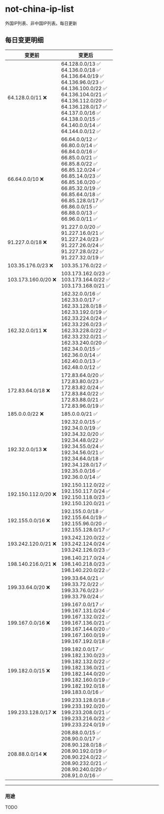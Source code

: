 # not-china-ip-list
外国IP列表、非中国IP列表。每日更新

每日变更明细
--------------------
|  变更前   | 变更后 |
|  ----  | ----  |
|  64.128.0.0/11 :x:  | 64.128.0.0/13 :white_check_mark: <br> 64.136.0.0/18 :white_check_mark: <br> 64.136.64.0/19 :white_check_mark: <br> 64.136.96.0/23 :white_check_mark: <br> 64.136.100.0/22 :white_check_mark: <br> 64.136.104.0/21 :white_check_mark: <br> 64.136.112.0/20 :white_check_mark: <br> 64.136.128.0/17 :white_check_mark: <br> 64.137.0.0/16 :white_check_mark: <br> 64.138.0.0/15 :white_check_mark: <br> 64.140.0.0/14 :white_check_mark: <br> 64.144.0.0/12 :white_check_mark: <br>  | 
|  66.64.0.0/10 :x:  | 66.64.0.0/12 :white_check_mark: <br> 66.80.0.0/14 :white_check_mark: <br> 66.84.0.0/16 :white_check_mark: <br> 66.85.0.0/21 :white_check_mark: <br> 66.85.8.0/22 :white_check_mark: <br> 66.85.12.0/24 :white_check_mark: <br> 66.85.14.0/23 :white_check_mark: <br> 66.85.16.0/20 :white_check_mark: <br> 66.85.32.0/19 :white_check_mark: <br> 66.85.64.0/18 :white_check_mark: <br> 66.85.128.0/17 :white_check_mark: <br> 66.86.0.0/15 :white_check_mark: <br> 66.88.0.0/13 :white_check_mark: <br> 66.96.0.0/11 :white_check_mark: <br>  | 
|  91.227.0.0/18 :x:  | 91.227.0.0/20 :white_check_mark: <br> 91.227.16.0/21 :white_check_mark: <br> 91.227.24.0/23 :white_check_mark: <br> 91.227.26.0/24 :white_check_mark: <br> 91.227.28.0/22 :white_check_mark: <br> 91.227.32.0/19 :white_check_mark: <br>  | 
|  103.35.176.0/23 :x:  | 103.35.176.0/22 :white_check_mark: | 
|  103.173.160.0/20 :x:  | 103.173.162.0/23 :white_check_mark: <br> 103.173.164.0/22 :white_check_mark: <br> 103.173.168.0/21 :white_check_mark: <br>  | 
|  162.32.0.0/11 :x:  | 162.32.0.0/16 :white_check_mark: <br> 162.33.0.0/17 :white_check_mark: <br> 162.33.128.0/18 :white_check_mark: <br> 162.33.192.0/19 :white_check_mark: <br> 162.33.224.0/24 :white_check_mark: <br> 162.33.226.0/23 :white_check_mark: <br> 162.33.228.0/22 :white_check_mark: <br> 162.33.232.0/21 :white_check_mark: <br> 162.33.240.0/20 :white_check_mark: <br> 162.34.0.0/15 :white_check_mark: <br> 162.36.0.0/14 :white_check_mark: <br> 162.40.0.0/13 :white_check_mark: <br> 162.48.0.0/12 :white_check_mark: <br>  | 
|  172.83.64.0/18 :x:  | 172.83.64.0/20 :white_check_mark: <br> 172.83.80.0/23 :white_check_mark: <br> 172.83.82.0/24 :white_check_mark: <br> 172.83.84.0/22 :white_check_mark: <br> 172.83.88.0/21 :white_check_mark: <br> 172.83.96.0/19 :white_check_mark: <br>  | 
|  185.0.0.0/22 :x:  | 185.0.0.0/21 :white_check_mark: | 
|  192.32.0.0/13 :x:  | 192.32.0.0/15 :white_check_mark: <br> 192.34.0.0/19 :white_check_mark: <br> 192.34.32.0/20 :white_check_mark: <br> 192.34.48.0/22 :white_check_mark: <br> 192.34.55.0/24 :white_check_mark: <br> 192.34.56.0/21 :white_check_mark: <br> 192.34.64.0/18 :white_check_mark: <br> 192.34.128.0/17 :white_check_mark: <br> 192.35.0.0/16 :white_check_mark: <br> 192.36.0.0/14 :white_check_mark: <br>  | 
|  192.150.112.0/20 :x:  | 192.150.112.0/22 :white_check_mark: <br> 192.150.117.0/24 :white_check_mark: <br> 192.150.118.0/23 :white_check_mark: <br> 192.150.120.0/21 :white_check_mark: <br>  | 
|  192.155.0.0/16 :x:  | 192.155.0.0/18 :white_check_mark: <br> 192.155.64.0/19 :white_check_mark: <br> 192.155.96.0/20 :white_check_mark: <br> 192.155.128.0/17 :white_check_mark: <br>  | 
|  193.242.120.0/21 :x:  | 193.242.120.0/22 :white_check_mark: <br> 193.242.124.0/24 :white_check_mark: <br> 193.242.126.0/23 :white_check_mark: <br>  | 
|  198.140.216.0/21 :x:  | 198.140.217.0/24 :white_check_mark: <br> 198.140.218.0/23 :white_check_mark: <br> 198.140.220.0/22 :white_check_mark: <br>  | 
|  199.33.64.0/20 :x:  | 199.33.64.0/21 :white_check_mark: <br> 199.33.72.0/22 :white_check_mark: <br> 199.33.76.0/23 :white_check_mark: <br> 199.33.79.0/24 :white_check_mark: <br>  | 
|  199.167.0.0/16 :x:  | 199.167.0.0/17 :white_check_mark: <br> 199.167.131.0/24 :white_check_mark: <br> 199.167.132.0/22 :white_check_mark: <br> 199.167.136.0/21 :white_check_mark: <br> 199.167.144.0/20 :white_check_mark: <br> 199.167.160.0/19 :white_check_mark: <br> 199.167.192.0/18 :white_check_mark: <br>  | 
|  199.182.0.0/15 :x:  | 199.182.0.0/17 :white_check_mark: <br> 199.182.130.0/23 :white_check_mark: <br> 199.182.132.0/22 :white_check_mark: <br> 199.182.136.0/21 :white_check_mark: <br> 199.182.144.0/20 :white_check_mark: <br> 199.182.160.0/19 :white_check_mark: <br> 199.182.192.0/18 :white_check_mark: <br> 199.183.0.0/16 :white_check_mark: <br>  | 
|  199.233.128.0/17 :x:  | 199.233.128.0/18 :white_check_mark: <br> 199.233.192.0/20 :white_check_mark: <br> 199.233.208.0/21 :white_check_mark: <br> 199.233.216.0/22 :white_check_mark: <br> 199.233.224.0/19 :white_check_mark: <br>  | 
|  208.88.0.0/14 :x:  | 208.88.0.0/15 :white_check_mark: <br> 208.90.0.0/17 :white_check_mark: <br> 208.90.128.0/18 :white_check_mark: <br> 208.90.192.0/19 :white_check_mark: <br> 208.90.224.0/22 :white_check_mark: <br> 208.90.232.0/21 :white_check_mark: <br> 208.90.240.0/20 :white_check_mark: <br> 208.91.0.0/16 :white_check_mark: <br>  | 

--------------------
### 用途
TODO
